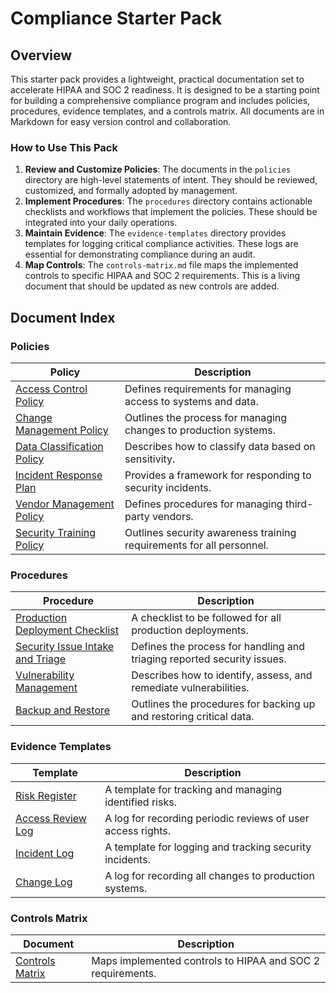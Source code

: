 # Compliance Starter Pack

## Overview

This starter pack provides a lightweight, practical documentation set to accelerate HIPAA and SOC 2 readiness.
It is designed to be a starting point for building a comprehensive compliance program and includes policies,
procedures, evidence templates, and a controls matrix. All documents are in Markdown for easy version control
and collaboration.

### How to Use This Pack

1. **Review and Customize Policies**: The documents in the `policies` directory are high-level statements of
   intent. They should be reviewed, customized, and formally adopted by management.
2. **Implement Procedures**: The `procedures` directory contains actionable checklists and workflows that
   implement the policies. These should be integrated into your daily operations.
3. **Maintain Evidence**: The `evidence-templates` directory provides templates for logging critical compliance
   activities. These logs are essential for demonstrating compliance during an audit.
4. **Map Controls**: The `controls-matrix.md` file maps the implemented controls to specific HIPAA and SOC 2
   requirements. This is a living document that should be updated as new controls are added.

## Document Index

### Policies

| Policy | Description |
| --- | --- |
| [Access Control Policy](./policies/access-control-policy.md) | Defines requirements for managing access to systems and data. |
| [Change Management Policy](./policies/change-management-policy.md) | Outlines the process for managing changes to production systems. |
| [Data Classification Policy](./policies/data-classification-policy.md) | Describes how to classify data based on sensitivity. |
| [Incident Response Plan](./policies/incident-response-plan.md) | Provides a framework for responding to security incidents. |
| [Vendor Management Policy](./policies/vendor-management-policy.md) | Defines procedures for managing third-party vendors. |
| [Security Training Policy](./policies/security-training-policy.md) | Outlines security awareness training requirements for all personnel. |

### Procedures

| Procedure | Description |
| --- | --- |
| [Production Deployment Checklist](./procedures/production-deployment-checklist.md) | A checklist to be followed for all production deployments. |
| [Security Issue Intake and Triage](./procedures/security-issue-intake-and-triage.md) | Defines the process for handling and triaging reported security issues. |
| [Vulnerability Management](./procedures/vulnerability-management.md) | Describes how to identify, assess, and remediate vulnerabilities. |
| [Backup and Restore](./procedures/backup-and-restore.md) | Outlines the procedures for backing up and restoring critical data. |

### Evidence Templates

| Template | Description |
| --- | --- |
| [Risk Register](./evidence-templates/risk-register.csv) | A template for tracking and managing identified risks. |
| [Access Review Log](./evidence-templates/access-review-log.csv) | A log for recording periodic reviews of user access rights. |
| [Incident Log](./evidence-templates/incident-log.csv) | A template for logging and tracking security incidents. |
| [Change Log](./evidence-templates/change-log.csv) | A log for recording all changes to production systems. |

### Controls Matrix

| Document | Description |
| --- | --- |
| [Controls Matrix](./controls-matrix.md) | Maps implemented controls to HIPAA and SOC 2 requirements. |
